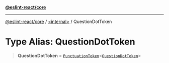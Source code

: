[**@eslint-react/core**](../../README.md)

***

[@eslint-react/core](../../README.md) / [\<internal\>](../README.md) / QuestionDotToken

# Type Alias: QuestionDotToken

> **QuestionDotToken** = [`PunctuationToken`](../interfaces/PunctuationToken.md)\<[`QuestionDotToken`](../enumerations/SyntaxKind.md#questiondottoken)\>
